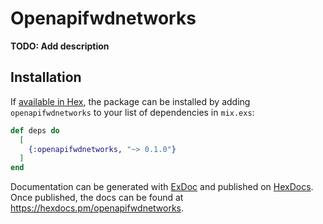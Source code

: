 # Openapifwdnetworks

**TODO: Add description**

## Installation

If [available in Hex](https://hex.pm/docs/publish), the package can be installed
by adding `openapifwdnetworks` to your list of dependencies in `mix.exs`:

```elixir
def deps do
  [
    {:openapifwdnetworks, "~> 0.1.0"}
  ]
end
```

Documentation can be generated with [ExDoc](https://github.com/elixir-lang/ex_doc)
and published on [HexDocs](https://hexdocs.pm). Once published, the docs can
be found at <https://hexdocs.pm/openapifwdnetworks>.


